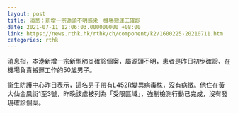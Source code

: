 ```yaml
---
layout: post
title: 消息：新增一宗源頭不明感染　機場搬運工確診
date: 2021-07-11 12:06:03.000000000 +08:00
link: https://news.rthk.hk/rthk/ch/component/k2/1600225-20210711.htm
categories: rthk
---
```


消息指，本港新增一宗新型肺炎確診個案，屬源頭不明，患者是昨日初步確診、在機場負責搬運工作的50歲男子。

衞生防護中心昨日表示，這名男子帶有L452R變異病毒株，沒有病徵。他住在黃大仙金鳳街1至3號，昨晚該處被列為「受限區域」，強制檢測行動已完成，沒有發現確診個案。
